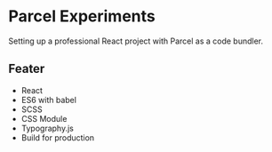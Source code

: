 # Parcel Experiments

Setting up a professional React project with Parcel as a code bundler.

## Feater

- React
- ES6 with babel
- SCSS
- CSS Module
- Typography.js
- Build for production